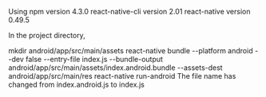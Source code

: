 Using npm version 4.3.0 react-native-cli version 2.01 react-native version 0.49.5

In the project directory,

mkdir android/app/src/main/assets
react-native bundle --platform android --dev false --entry-file index.js --bundle-output android/app/src/main/assets/index.android.bundle --assets-dest android/app/src/main/res
react-native run-android
The file name has changed from index.android.js to index.js